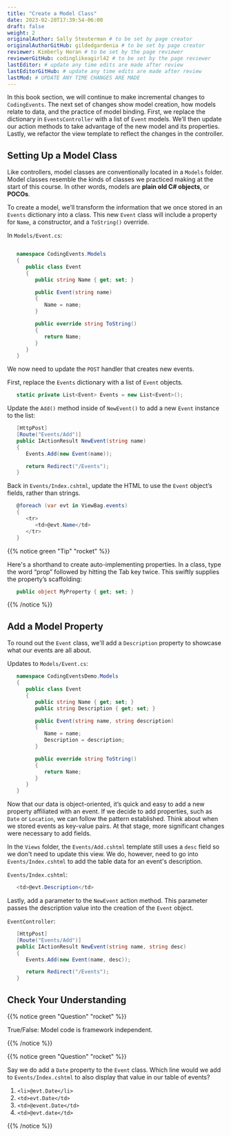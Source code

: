 ```yaml
---
title: "Create a Model Class"
date: 2023-02-20T17:39:54-06:00
draft: false
weight: 2
originalAuthor: Sally Steuterman # to be set by page creator
originalAuthorGitHub: gildedgardenia # to be set by page creator
reviewer: Kimberly Horan # to be set by the page reviewer
reviewerGitHub: codinglikeagirl42 # to be set by the page reviewer
lastEditor: # update any time edits are made after review
lastEditorGitHub: # update any time edits are made after review
lastMod: # UPDATE ANY TIME CHANGES ARE MADE
---
```


In this book section, we will continue to make incremental changes to `CodingEvents`. The next set of 
changes show model creation, how models relate to data, and the practice of model binding. First, we 
replace the dictionary in `EventsController` with a list of `Event` models. We’ll then update our 
action methods to take advantage of the new model and its properties. Lastly, we refactor the view template 
to reflect the changes in the controller.

## Setting Up a Model Class

Like controllers, model classes are conventionally located in a `Models`
folder. Model classes resemble the kinds of classes we practiced making at 
the start of this course. In other words, models are **plain old C# objects**, or **POCOs**.

To create a model, we’ll transform the information that we once stored in an `Events` dictionary into a class.
This new `Event` class will include a property for `Name`, a constructor, and a `ToString()` override.

In `Models/Event.cs`:

```csharp {linenos=table} 

   namespace CodingEvents.Models
   {
      public class Event
      {
         public string Name { get; set; }

         public Event(string name)
         {
            Name = name;
         }

         public override string ToString()
         {
            return Name;
         }
      }
   }

```

We now need to update the `POST` handler that creates new events. 

First, replace the `Events` dictionary with a list of `Event` objects.

```csharp {linenos=table,linenostart=15}
   static private List<Event> Events = new List<Event>();
```

Update the `Add()` method inside of 
`NewEvent()` to add a new `Event` instance to the list:

```csharp {linenos=table,linenostart=30}
   [HttpPost]
   [Route("Events/Add")]
   public IActionResult NewEvent(string name)
   {
      Events.Add(new Event(name));

      return Redirect("/Events");
   }
```

Back in `Events/Index.cshtml`, update the HTML to use the `Event` object’s fields, rather than strings.

```csharp {linenos=table, linenostart=22}
   @foreach (var evt in ViewBag.events)
   {
      <tr>
         <td>@evt.Name</td>
      </tr>
   }
```

{{% notice green "Tip" "rocket" %}}

   Here's a shorthand to create auto-implementing properties. In a class, type the word “prop” followed 
   by hitting the Tab key twice. This swiftly supplies the property’s scaffolding:

   ```csharp
      public object MyProperty { get; set; }
   ```

{{% /notice %}}

## Add a Model Property

To round out the `Event` class, we'll add a `Description` property to showcase what our events are all about.

Updates to `Models/Event.cs`:

```csharp {linenos = table}
   namespace CodingEventsDemo.Models
   {
      public class Event
      {
         public string Name { get; set; }
         public string Description { get; set; }

         public Event(string name, string description)
         {
            Name = name;
            Description = description;
         }

         public override string ToString()
         {
            return Name;
         }
      }
   }
```

Now that our data is object-oriented, it’s quick and easy to add a new property affiliated with an event. 
If we decide to add properties, such as `Date` or `Location`, we can follow the pattern established. 
Think about when we stored events as key-value pairs. At that stage, more significant changes were necessary 
to add fields.

In the `Views` folder, the `Events/Add.cshtml` template still uses a `desc` field so we don't need to update
this view. We do, however, need to go into `Events/Index.cshtml` to add the table data for an event's description.

`Events/Index.cshtml`:

```csharp {linenos=table, linenostart=26}
   <td>@evt.Description</td>
```

Lastly, add a parameter to the `NewEvent` action method. This parameter passes the description value into 
the creation of the `Event` object.

`EventController`:

```csharp {linenos=table, linenostart=30}
   [HttpPost]
   [Route("Events/Add")]
   public IActionResult NewEvent(string name, string desc)
   {
      Events.Add(new Event(name, desc));

      return Redirect("/Events");
   }
```

## Check Your Understanding

{{% notice green "Question" "rocket" %}}

   True/False: Model code is framework independent.

{{% /notice %}}

<!-- True, models are just C# objects -->

{{% notice green "Question" "rocket" %}}

   Say we do add a `Date` property to the `Event` class. Which line would we add to `Events/Index.cshtml` 
   to also display that value in our table of events?

   1. `<li>@evt.Date</li>`
   1. `<td>evt.Date</td>`
   1. `<td>@event.Date</td>`
   1. `<td>@evt.date</td>`

{{% /notice %}}

<!-- a, `<td>@evt.Date</td>` -->